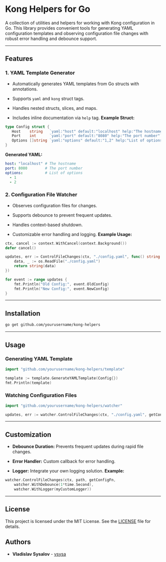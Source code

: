# Kong Helpers for Go

A collection of utilities and helpers for working with Kong configuration in Go. This library provides convenient tools for generating YAML configuration templates and observing configuration file changes with robust error handling and debounce support.


---


## Features

### 1. YAML Template Generator

- Automatically generates YAML templates from Go structs with annotations.

- Supports `yaml` and `kong` struct tags.

- Handles nested structs, slices, and maps.

- Includes inline documentation via `help` tag.
  **Example Struct:**

```go
type Config struct {
   Host    string   `yaml:"host" default:"localhost" help:"The hostname"`
   Port    int      `yaml:"port" default:"8080" help:"The port number"`
   Options []string `yaml:"options" default:"1,2" help:"List of options"`
}
```
**Generated YAML:**

```yaml
host: "localhost" # The hostname
port: 8080        # The port number
options:          # List of options
  - 1
  - 2
```

### 2. Configuration File Watcher

- Observes configuration files for changes.

- Supports debounce to prevent frequent updates.

- Handles context-based shutdown.

- Customizable error handling and logging.
  **Example Usage:**

```go
ctx, cancel := context.WithCancel(context.Background())
defer cancel()

updates, err := ControlFileChanges(ctx, "./config.yaml", func() string {
    data, _ := os.ReadFile("./config.yaml")
    return string(data)
})

for event := range updates {
    fmt.Println("Old Config:", event.OldConfig)
    fmt.Println("New Config:", event.NewConfig)
}
```


---


## Installation


```sh
go get github.com/yourusername/kong-helpers
```


---


## Usage

### Generating YAML Template


```go
import "github.com/yourusername/kong-helpers/template"

template := template.GenerateYAMLTemplate(Config{})
fmt.Println(template)
```

### Watching Configuration Files


```go
import "github.com/yourusername/kong-helpers/watcher"

updates, err := watcher.ControlFileChanges(ctx, "./config.yaml", getConfigFn, watcher.WithDebounce(500*time.Millisecond))
```


---


## Customization

- **Debounce Duration:**  Prevents frequent updates during rapid file changes.

- **Error Handler:**  Custom callback for error handling.

- **Logger:**  Integrate your own logging solution.
  **Example:**

```go
watcher.ControlFileChanges(ctx, path, getConfigFn,
    watcher.WithDebounce(1*time.Second),
    watcher.WithLogger(myCustomLogger))
```



---


## License
This project is licensed under the MIT License. See the [LICENSE](LICENSE) file for details.

## Authors
- **Vladislav Sysalov** - [vsysa](https://github.com/vsysa)
